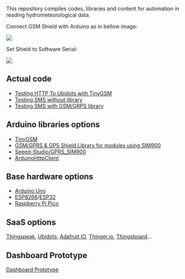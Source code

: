 This repository compiles codes, libraries and content for automation in reading hydrometeorological data.

Connect GSM Shield with Arduino as in bellow image:

<img src="https://dirceup.github.io/remote_hydrometeorological_monitoring_system/Wiring-SIM900-GSM-GPRS-Shield-with-Arduino-UNO.png" />

Set Shield to Software Serial:

<img src="https://dirceup.github.io/remote_hydrometeorological_monitoring_system/serial.png" />

## Actual code

- [Testing HTTP To Ubidots with TinyGSM](https://github.com/dirceup/remote_hydrometeorological_monitoring_system/blob/master/arduino/tinygsm_to_ubidots.ino)
- [Testing SMS without library](https://github.com/dirceup/remote_hydrometeorological_monitoring_system/blob/master/arduino/testing_sms.ino)
- [Testing SMS with GSM/GRPS library](https://github.com/dirceup/remote_hydrometeorological_monitoring_system/blob/master/arduino/GSM_GPRSLibrary_SMS.ino)

## Arduino libraries options

- [TinyGSM](https://github.com/vshymanskyy/TinyGSM)
- [GSM/GPRS & GPS Shield Library for modules using SIM900](https://github.com/MarcoMartines/GSM-GPRS-GPS-Shield)
- [Seeed-Studio/GPRS_SIM900](https://github.com/Seeed-Studio/GPRS_SIM900)
- [ArduinoHttpClient](https://github.com/arduino-libraries/ArduinoHttpClient)

## Base hardware options

- [Arduino Uno](http://arduino.cc/)
- [ESP8266](https://en.wikipedia.org/wiki/ESP8266)/[ESP32](https://en.wikipedia.org/wiki/ESP32)
- [Raspberry Pi Pico](https://www.raspberrypi.org/products/raspberry-pi-pico/)

## SaaS options

[Thingspeak](https://thingspeak.com/), [Ubidots](https://ubidots.com/), [Adafruit IO](https://io.adafruit.com/), [Thinger.io](https://thinger.io/), [Thingsboard](https://thingsboard.io/)...

## Dashboard Prototype

[Dashboard Prototype](https://dirceup.github.io/remote_hydrometeorological_monitoring_system/dashboard/)
